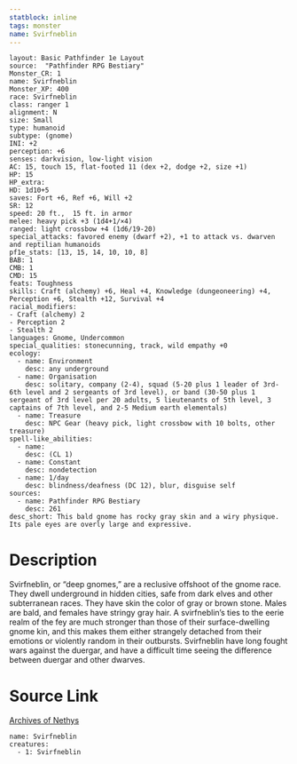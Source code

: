 ```yaml
---
statblock: inline
tags: monster
name: Svirfneblin
---
```

```statblock
layout: Basic Pathfinder 1e Layout
source:  "Pathfinder RPG Bestiary"
Monster_CR: 1
name: Svirfneblin
Monster_XP: 400
race: Svirfneblin
class: ranger 1
alignment: N
size: Small
type: humanoid
subtype: (gnome)
INI: +2
perception: +6
senses: darkvision, low-light vision
AC: 15, touch 15, flat-footed 11 (dex +2, dodge +2, size +1)
HP: 15
HP_extra: 
HD: 1d10+5
saves: Fort +6, Ref +6, Will +2
SR: 12
speed: 20 ft.,  15 ft. in armor
melee: heavy pick +3 (1d4+1/×4)
ranged: light crossbow +4 (1d6/19-20)
special_attacks: favored enemy (dwarf +2), +1 to attack vs. dwarven and reptilian humanoids
pf1e_stats: [13, 15, 14, 10, 10, 8]
BAB: 1
CMB: 1
CMD: 15
feats: Toughness
skills: Craft (alchemy) +6, Heal +4, Knowledge (dungeoneering) +4, Perception +6, Stealth +12, Survival +4
racial_modifiers:
- Craft (alchemy) 2
- Perception 2
- Stealth 2
languages: Gnome, Undercommon
special_qualities: stonecunning, track, wild empathy +0
ecology:
  - name: Environment
    desc: any underground
  - name: Organisation
    desc: solitary, company (2-4), squad (5-20 plus 1 leader of 3rd-6th level and 2 sergeants of 3rd level), or band (30-50 plus 1 sergeant of 3rd level per 20 adults, 5 lieutenants of 5th level, 3 captains of 7th level, and 2-5 Medium earth elementals)
  - name: Treasure
    desc: NPC Gear (heavy pick, light crossbow with 10 bolts, other treasure)
spell-like_abilities:
  - name:
    desc: (CL 1)
  - name: Constant
    desc: nondetection
  - name: 1/day
    desc: blindness/deafness (DC 12), blur, disguise self
sources:
  - name: Pathfinder RPG Bestiary
    desc: 261
desc_short: This bald gnome has rocky gray skin and a wiry physique. Its pale eyes are overly large and expressive.
```
# Description
Svirfneblin, or “deep gnomes,” are a reclusive offshoot of the gnome race. They dwell underground in hidden cities, safe from dark elves and other subterranean races. They have skin the color of gray or brown stone. Males are bald, and females have stringy gray hair. A svirfneblin’s ties to the eerie realm of the fey are much stronger than those of their surface-dwelling gnome kin, and this makes them either strangely detached from their emotions or violently random in their outbursts. Svirfneblin have long fought wars against the duergar, and have a difficult time seeing the difference between duergar and other dwarves.
# Source Link
[Archives of Nethys](https://aonprd.com/MonsterDisplay.aspx?ItemName=Svirfneblin)
```encounter-table
name: Svirfneblin
creatures:
  - 1: Svirfneblin
```
